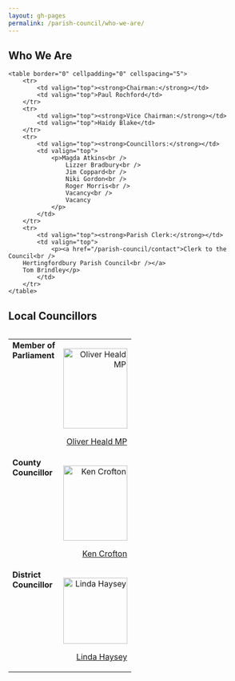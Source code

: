 ```yaml
---
layout: gh-pages
permalink: /parish-council/who-we-are/
---
```


<div class="panelLeft">
	<h2>Who We Are</h2>

	<table border="0" cellpadding="0" cellspacing="5">
		<tr>
			<td valign="top"><strong>Chairman:</strong></td>
			<td valign="top">Paul Rochford</td>
		</tr>
		<tr>
			<td valign="top"><strong>Vice Chairman:</strong></td>
			<td valign="top">Haidy Blake</td>
		</tr>
		<tr>
			<td valign="top"><strong>Councillors:</strong></td>
			<td valign="top">
				<p>Magda Atkins<br />
					Lizzer Bradbury<br />
					Jim Coppard<br />
					Niki Gordon<br />
					Roger Morris<br />
					Vacancy<br />
					Vacancy
				</p>
			</td>
		</tr>
		<tr>
			<td valign="top"><strong>Parish Clerk:</strong></td>
			<td valign="top">
				<p><a href="/parish-council/contact">Clerk to the Council<br />
		Hertingfordbury Parish Council<br /></a>
		Tom Brindley</p>
			</td>
		</tr>
	</table>
</div>

<div class="panelRight">
	<h2>Local Councillors</h2>
	<table border="0" align="right" cellpadding="0" cellspacing="5">
		<tr>
			<td valign="top"><strong>Member of <br />
			Parliament</strong></td>
			<td align="right" valign="top">
				<p><img src="../../image/Oliver_Heald.jpg" alt="Oliver Heald MP" width="128" height="160" /></p>
				<p><a href="http://www.oliverhealdmp.com/" target="_blank">Oliver Heald MP</a></p>
			</td>
		</tr>
		<tr>
			<td valign="top"><strong>County<br />
				Councillor</strong>
			</td>
			<td align="right" valign="top">
				<p><img src="https://democracy.hertfordshire.gov.uk/UserData/2/5/1/Info00000152/bigpic.jpg" alt="Ken Crofton" width="128" height="150" /></p>
				<p><a href="https://democracy.hertfordshire.gov.uk/mgUserInfo.aspx?UID=152" target="_blank">Ken Crofton</a></p>
			</td>
		</tr>
		<tr>
			<td valign="top"><strong>District<br />
				Councillor</strong>
			</td>
			<td align="right" valign="top">
				<p><img src="../../image/Linda_Haysey.jpg" alt="Linda Haysey" width="128" height="132" /></p>
				<p><a href="http://online.eastherts.gov.uk/moderngov/mgUserInfo.aspx?UID=120" target="_blank">Linda Haysey</a></p>
			</td>
		</tr>
	</table>
</div>
